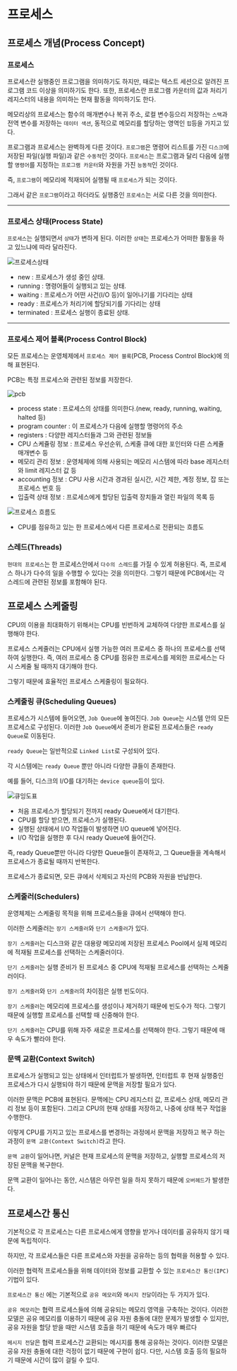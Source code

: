 # 프로세스

## 프로세스 개념(Process Concept)

### 프로세스

프로세스란 실행중인 프로그램을 의미하기도 하지만, 때로는 텍스트 세션으로 알려진 프로그램 코드 이상을 의미하기도 한다.
또한, 프로세스란 프로그램 카운터의 값과 처리기 레지스터의 내용을 의미하는 현재 활동을 의미하기도 한다.

메모리상의 프로세스는 함수의 매개변수나 복귀 주소, 로컬 변수등으리 저장하는 `스택`과 전역 변수를 저장하는 `데이터 색션`,
동적으로 메모리를 할당하는 영역인 `힙`등을 가지고 있다.

프로그램과 프로세스는 완벽하게 다른 것이다.
`프로그램`은 명령어 리스트를 가진 `디스크`에 저장된 파일(실행 파일)과 같은 `수동적`인 것이다.
`프로세스`는 프로그램과 달리 다음에 실행할 `명령어`를 지정하는 `프로그램 카운터`와 자원을 가진 `능동적`인 것이다.

즉, `프로그램`이 메모리에 적재되어 실행될 때 `프로세스`가 되는 것이다.

그래서 같은 `프로그램`이라고 하더라도 실행중인 `프로세스`는 서로 다른 것을 의미한다.

<hr>

### 프로세스 상태(Process State)

`프로세스`는 실행되면서 `상태`가 변하게 된다.
이러한 `상태`는 프로세스가 어떠한 활동을 하고 있느냐에 따라 달라진다.

![프로세스상태](./220307-%EC%9A%B4%EC%98%81%EC%B2%B4%EC%A0%9C_%ED%94%84%EB%A1%9C%EC%84%B8%EC%8A%A4/0.jpg)

- new : 프로세스가 생성 중인 상태.
- running : 명령어들이 실행되고 있는 상태.
- waiting : 프로세스가 어떤 사건(I/O 등)이 일어나기를 기다리는 상태
- ready : 프로세스가 처리기에 할당되기를 기다리는 상태
- terminated : 프로세스 실행이 종료된 상태.

<hr>

### 프로세스 제어 블록(Process Control Block)

모든 프로세스는 운영체제에서 `프로세스 제어 블록`(PCB, Process Control Block)에 의해 표현된다.

PCB는 특정 프로세스와 관련된 정보를 저장한다.

![pcb](./220307-%EC%9A%B4%EC%98%81%EC%B2%B4%EC%A0%9C_%ED%94%84%EB%A1%9C%EC%84%B8%EC%8A%A4/1.jpg)

- process state : 프로세스의 상태를 의미한다.(new, ready, running, waiting, halted 등)
- program counter : 이 프로세스가 다음에 실행할 명령어의 주소
- registers : 다양한 레지스터들과 그와 관련된 정보들
- CPU 스케쥴링 정보 : 프로세스 우선순위, 스케줄 큐에 대한 포인터와 다른 스케쥴 매개변수 등
- 메모리 관리 정보 : 운영체제에 의해 사용되는 메모리 시스템에 따라 base 레지스터와 limit 레지스터 값 등
- accounting 정보 : CPU 사용 시간과 경과된 실시간, 시간 제한, 계정 정보, 잡 또는 프로세스 번호 등
- 입출력 상태 정보 : 프로세스에게 할당된 입출력 장치들과 열린 파일의 목록 등

![프로세스 흐름도](./220307-%EC%9A%B4%EC%98%81%EC%B2%B4%EC%A0%9C_%ED%94%84%EB%A1%9C%EC%84%B8%EC%8A%A4/2.webp)

- CPU를 점유하고 있는 한 프로세스에서 다른 프로세스로 전환되는 흐름도

### 스레드(Threads)

`현대의 프로세스`는 한 프로세스안에서 `다수의 스레드`를 가질 수 있게 허용된다.
즉, 프로세스 하나가 다수의 일을 수행할 수 있다는 것을 의미한다.
그렇기 때문에 PCB에서는 각 스레드에 관련된 정보를 포함해야 된다.

## 프로세스 스케줄링

CPU의 이용을 최대화하기 위해서는 CPU를 빈번하게 교체하여 다양한 프로세스를 실행해야 한다.

프로세스 스케줄러는 CPU에서 실행 가능한 여러 프로세스 중 하나의 프로세스를 선택하여 실행한다.
즉, 여러 프로세스 중 CPU를 점유한 프로세스를 제외한 프로세스는 다시 스케줄 될 때까지 대기해야 한다.

그렇기 때문에 효율적인 프로세스 스케줄링이 필요하다.

### 스케줄링 큐(Scheduling Queues)

프로세스가 시스템에 들어오면, `Job Queue`에 놓여진다.
`Job Queue`는 시스템 안의 모든 프로세스로 구성된다.
이러한 `Job Queue`에서 준비가 완료된 프로세스들은 `ready Queue`로 이동된다.

`ready Queue`는 일반적으로 `Linked List`로 구성되어 있다.

각 시스템에는 `ready Queue` 뿐만 아니라 다양한 큐들이 존재한다.

예를 들어, 디스크의 I/O를 대기하는 `device queue`등이 있다.

![큐잉도표](./220307-%EC%9A%B4%EC%98%81%EC%B2%B4%EC%A0%9C_%ED%94%84%EB%A1%9C%EC%84%B8%EC%8A%A4/4.png)

- 처음 프로세스가 할당되기 전까지 ready Queue에서 대기한다.
- CPU를 할당 받으면, 프로세스가 실행된다.
- 실행된 상태에서 I/O 작업들이 발생하면 I/O queue에 넣어진다.
- I/O 작업을 실행한 후 다시 ready Queue에 들어간다.

즉, ready Queue뿐만 아니라 다양한 Queue들이 존재하고, 그 Queue들을 계속해서 프로세스가 종료될 때까지 반복한다.

프로세스가 종료되면, 모든 큐에서 삭제되고 자신의 PCB와 자원을 반납한다.

### 스케줄러(Schedulers)

운영체제는 스케줄링 목적을 위해 프로세스들을 큐에서 선택해야 한다.

이러한 스케줄러는 `장기 스케줄러`와 `단기 스케줄러`가 있다.

`장기 스케줄러`는 디스크와 같은 대용량 메모리에 저장된 프로세스 Pool에서 실제 메모리에 적재될 프로세스를 선택하는 스케줄러이다.

`단기 스케줄러`는 실행 준비가 된 프로세스 중 CPU에 적재될 프로세스를 선택하는 스케줄러이다.

`장기 스케줄러`와 `단기 스케줄러`의 차이점은 실행 빈도이다.

`장기 스케줄러`는 메모리에 프로세스를 생성이나 제거하기 때문에 빈도수가 적다. 그렇기 때문에 실행할 프로세스를 선택할 때 신중해야 한다.

`단기 스케줄러`는 CPU를 위해 자주 새로운 프로세스를 선택해야 한다. 그렇기 때문에 매우 속도가 빨라야 한다.

### 문맥 교환(Context Switch)

프로세스가 실행되고 있는 상태에서 인터럽트가 발생하면, 인터럽트 후 현재 실행중인 프로세스가 다시 실행되야 하기 때문에 문맥을 저장할 필요가 있다.

이러한 문맥은 PCB에 표현된다.
문맥에는 CPU 레지스터 값, 프로세스 상태, 메모리 관리 정보 등이 포함된다.
그리고 CPU의 현재 상태를 저장하고, 나중에 상태 복구 작업을 수행한다.

이렇게 CPU를 가지고 있는 프로세스를 변경하는 과정에서 문맥을 저장하고 복구 하는 과정이 `문맥 교환(Context Switch)`라고 한다.

`문맥 교환`이 일어나면, 커널은 현재 프로세스의 문맥을 저장하고, 실행할 프로세스의 저장된 문맥을 복구한다.

문맥 교환이 일어나는 동안, 시스템은 아무런 일을 하지 못하기 때문에 `오버헤드`가 발생한다.

## 프로세스간 통신

기본적으로 각 프로세스는 다른 프로세스에게 영향을 받거나 데이터를 공유하지 않기 때문에 독립적이다.

하지만, 각 프로세스들은 다른 프로세스와 자원을 공유하는 등의 협력을 허용할 수 있다.

이러한 협력적 프로세스들을 위해 데이터와 정보를 교환할 수 있는 `프로세스간 통신(IPC)` 기법이 있다.

`프로세스간 통신` 에는 기본적으로 `공유 메모리`와 `메시지 전달`이라는 두 가지가 있다.

`공유 메모리`는 협력 프로세스들에 의해 공유되는 메모리 영역을 구축하는 것이다.
이러한 모델은 공유 메모리를 이용하기 때문에 공유 자원 충돌에 대한 문제가 발생할 수 있지만, 공유 자원을 할당 받을 때만 시스템 호출을 하기 때문에 속도가 매우 빠르다

`메시지 전달`은 협력 프로세스간 교환되는 메시지를 통해 공유하는 것이다.
이러한 모델은 공유 자원 충돌에 대한 걱정이 없기 때문에 구현이 쉽다. 다만, 시스템 호출 등의 필요하기 때문에 시간이 많이 걸릴 수 있다.
